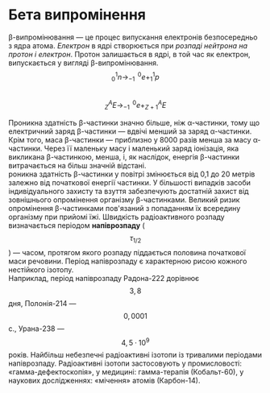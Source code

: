 # Бета випромінення

<!---картиночка---->

β-випромінювання ― це процес випускання електронів безпосередньо з ядра атома. *Електрон* в ядрі створюється при *розпаді нейтрона на протон і електрон*. Протон залишається в ядрі, в той час як електрон, випускається у вигляді β-випромінювання.      
$$^{1}_{0}n→^{\,\,\,0}_{-1}e+^{1}_{1}p$$      
$$^{A}_{Z}E→^{\,\,\,0}_{-1}e+^{A}_{Z+1}E$$        

<!--- картиночка--->
Проникна здатність β-частинки значно більше, ніж α-частинки, тому що електричний заряд β-частинки ― вдвічі менший за заряд α-частинки. Крім того, маса β-частинки ― приблизно у 8000 разів менша за масу α-частинки. Через її маленьку масу і маленький заряд іонізація, яка викликана β-частинкою, менша, і, як наслідок, енергія β-частинки витрачається на більш значній відстані.     
роникна здатність β-частинки у повітрі змінюється від 0,1 до 20 метрів залежно від початкової енергії частинки. У більшості випадків засоби індивідуального захисту та взуття забезпечують достатній захист від зовнішнього опромінення організму β-частинками. Великий ризик опромінення β-частинками пов'язаний з попаданням їх всередину організму при прийомі їжі.
Швидкість радіоактивного розпаду визначається періодом **напіврозпаду** ($${τ^{}_{1/2}}$$) ― часом, протягом якого розпаду піддається половина початкової маси речовини. Період напіврозпаду є характерною рисою кожного нестійкого ізотопу.         
Наприклад, період напіврозпаду Радона-222 дорівнює $$3,8$$ дня, Полонія-214 ― $$0,0001$$ с., Урана-238 ― $$4,5·10^9$$ років. Найбільш небезпечні радіоактивні ізотопи із тривалими періодами напіврозпаду.
Радіоактивні ізотопи застосовують у промисловості: «гамма-дефектоскопія», у медицині: гамма-терапія (Кобальт-60), у наукових дослідженнях: «мічення» атомів (Карбон-14).
<!---анимашка---->



